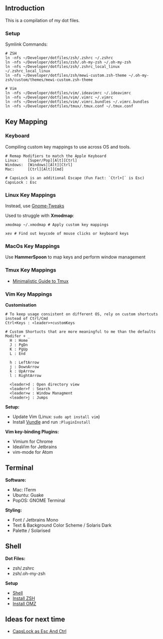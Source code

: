## Introduction

This is a compilation of my dot files.

### Setup

Symlink Commands:
```
# ZSH
ln -nfs ~/Developer/dotfiles/zsh/.zshrc ~/.zshrc
ln -nfs ~/Developer/dotfiles/zsh/.oh-my-zsh ~/.oh-my-zsh
ln -nfs ~/Developer/dotfiles/zsh/.zshrc_local_linux ~/.zshrc_local_linux
ln -nfs ~/Developer/dotfiles/zsh/mewi-custom.zsh-theme ~/.oh-my-zsh/custom/themes/mewi-custom.zsh-theme

# Vim
ln -nfs ~/Developer/dotfiles/vim/.ideavimrc ~/.ideavimrc
ln -nfs ~/Developer/dotfiles/vim/.vimrc ~/.vimrc
ln -nfs ~/Developer/dotfiles/vim/.vimrc.bundles ~/.vimrc.bundles
ln -nfs ~/Developer/dotfiles/tmux/.tmux.conf ~/.tmux.conf
```

## Key Mapping

### Keyboard

Compiling custom key mappings to use across OS and tools.

```
# Remap Modifiers to match the Apple Keyboard
Linux:    [Super/Pop][Alt][Ctrl]
Windows:  [Windows][Alt][Ctrl]
Mac:      [Ctrl][Alt][Cmd]

# CapsLock is an additional Escape (Fun Fact: `Ctrl+[` is Esc)
CapsLock : Esc

```

### Linux Key Mappings

Instead, use [Gnome-Tweaks](https://itsfoss.com/gnome-tweak-tool)

Used to struggle with **Xmodmap**:
```
xmodmap ~/.xmodmap # Apply custom key mappings

xev # Find out keycode of mouse clicks or keyboard keys

```

### MacOs Key Mappings

Use **HammerSpoon** to map keys and perform window management

### Tmux Key Mappings

* [Minimalistic Guide to Tmux](https://medium.com/actualize-network/a-minimalist-guide-to-tmux-13675fb160fa)

### Vim Key Mappings

**Customisation**
```
# To keep usage consistent on different OS, rely on custom shortcuts instead of Ctrl/Cmd
Ctrl+Keys : <leader>+customKeys

# Custom Shortucts that are more meaningful to me than the defaults
Modifer + _
  H : Home
  J : PgDn
  K : PgUp
  L : End

  h : LeftArrow
  j : DownArrow
  k : UpArrow
  l : RightArrow

  <leader>d : Open directory view
  <leader>f : Search
  <leader>w : Window Managment
  <leader>j : Jumps
```

**Setup:**
- Update Vim (Linux: `sudo apt install vim`)
- Install [Vundle](https://github.com/VundleVim/Vundle.vim) and run `:PluginInstall`

**Vim key-binding Plugins:**
- Vimium for Chrome
- IdeaVim for Jetbrains
- vim-mode for Atom

## Terminal

**Software:**
- Mac: ITerm
- Ubuntu: Guake
- PopOS: GNOME Terminal

**Styling:**
- Font / Jetbrains Mono
- Text & Background Color Scheme / Solaris Dark
- Palette / Solarised

## Shell

**Dot Files:**
- zsh/.zshrc
- zsh/.oh-my-zsh

**Setup**
- [Shell](200~https://www.cyberciti.biz/tips/how-do-i-find-out-what-shell-im-using.html)
- [Install ZSH](https://github.com/ohmyzsh/ohmyzsh/wiki/Installing-ZSH)
- [Install OMZ](https://github.com/ohmyzsh/ohmyzsh)

## Ideas for next time

- [CapsLock as Esc And Ctrl](https://askubuntu.com/questions/177824/remapping-caps-lock-to-control-and-escape-not-the-usual-way)
